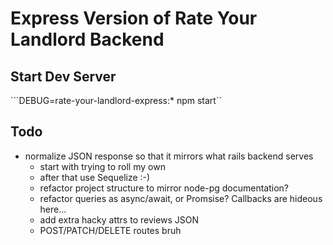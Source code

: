 # Express Version of Rate Your Landlord Backend

## Start Dev Server

```DEBUG=rate-your-landlord-express:* npm start``

## Todo

- normalize JSON response so that it mirrors what rails backend serves
  - start with trying to roll my own
  - after that use Sequelize :-)
  - refactor project structure to mirror node-pg documentation?
  - refactor queries as async/await, or Promsise? Callbacks are hideous here...
  - add extra hacky attrs to reviews JSON
  - POST/PATCH/DELETE routes bruh